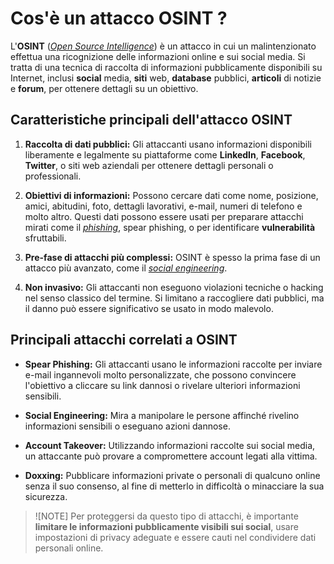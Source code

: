 # Cos'è un attacco OSINT ?

L'**OSINT** ([*Open Source Intelligence*](https://it.wikipedia.org/wiki/Open_Source_Intelligence)) è un attacco in cui un malintenzionato effettua una ricognizione delle informazioni online e sui social media. Si tratta di una tecnica di raccolta di informazioni pubblicamente disponibili su Internet, inclusi **social** media, **siti** web, **database** pubblici, **articoli** di notizie e **forum**, per ottenere dettagli su un obiettivo.

## Caratteristiche principali dell'attacco OSINT

1. **Raccolta di dati pubblici:** Gli attaccanti usano informazioni disponibili liberamente e legalmente su piattaforme come **LinkedIn**, **Facebook**, **Twitter**, o siti web aziendali per ottenere dettagli personali o professionali.

2. **Obiettivi di informazioni:** Possono cercare dati come nome, posizione, amici, abitudini, foto, dettagli lavorativi, e-mail, numeri di telefono e molto altro. Questi dati possono essere usati per preparare attacchi mirati come il [*phishing*](https://it.wikipedia.org/wiki/Phishing), spear phishing, o per identificare **vulnerabilità** sfruttabili.

3. **Pre-fase di attacchi più complessi:** OSINT è spesso la prima fase di un attacco più avanzato, come il [*social engineering*](https://it.wikipedia.org/wiki/Ingegneria_sociale).

4. **Non invasivo:** Gli attaccanti non eseguono violazioni tecniche o hacking nel senso classico del termine. Si limitano a raccogliere dati pubblici, ma il danno può essere significativo se usato in modo malevolo.

## Principali attacchi correlati a OSINT

- **Spear Phishing:** Gli attaccanti usano le informazioni raccolte per inviare e-mail ingannevoli molto personalizzate, che possono convincere l'obiettivo a cliccare su link dannosi o rivelare ulteriori informazioni sensibili.

- **Social Engineering:** Mira a manipolare le persone affinché rivelino informazioni sensibili o eseguano azioni dannose.

- **Account Takeover:** Utilizzando informazioni raccolte sui social media, un attaccante può provare a compromettere account legati alla vittima.

- **Doxxing:** Pubblicare informazioni private o personali di qualcuno online senza il suo consenso, al fine di metterlo in difficoltà o minacciare la sua sicurezza.

> ![NOTE]
> Per proteggersi da questo tipo di attacchi, è importante **limitare le informazioni pubblicamente visibili sui social**, usare impostazioni di privacy adeguate e essere cauti nel condividere dati personali online.
